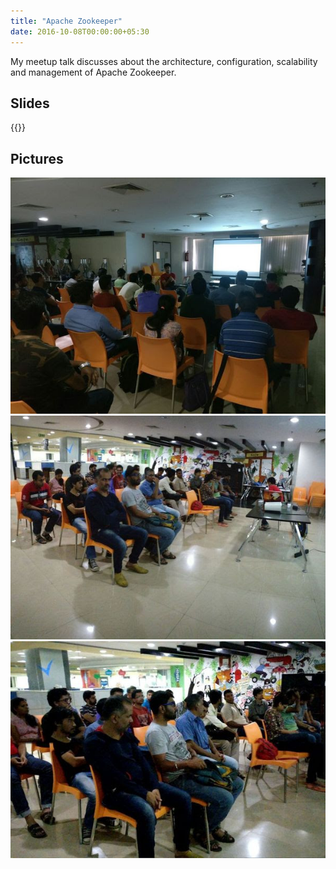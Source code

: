 ```yaml
---
title: "Apache Zookeeper"
date: 2016-10-08T00:00:00+05:30
---
```


<!-- markdownlint-disable-file MD033 -->

My meetup talk discusses about the architecture, configuration,
scalability and management of Apache Zookeeper.

<!--more-->

## Slides

{{<slideshare qyiH1pC1qotEG5>}}

## Pictures

![apache_zookeeper_talentica_2](/meetup_pics/apache_zookeeper_talentica_2.jpg)
![apache_zookeeper_talentica_3](/meetup_pics/apache_zookeeper_talentica_3.jpg)
![apache_zookeeper_talentica_4](/meetup_pics/apache_zookeeper_talentica_4.jpg)
